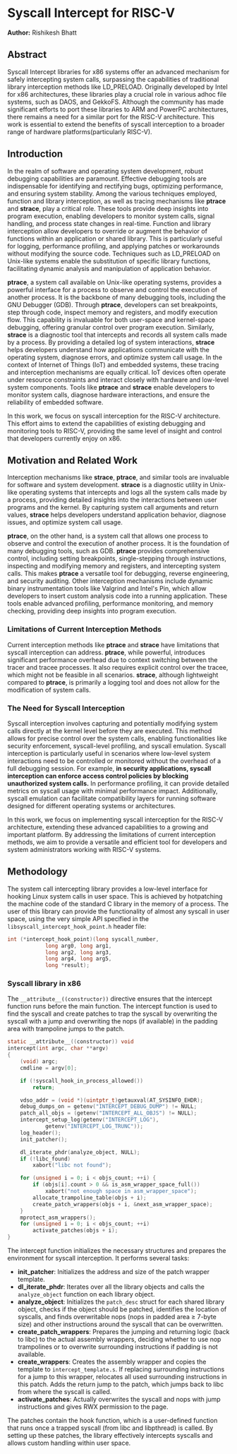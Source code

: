 # Syscall Intercept for RISC-V
**Author:** Rishikesh Bhatt

## Abstract
Syscall Intercept libraries for x86 systems offer an advanced mechanism for safely intercepting system calls, surpassing the capabilities of traditional library interception methods like LD\_PRELOAD. Originally developed by Intel for x86 architectures, these libraries play a crucial role in various adhoc file systems, such as DAOS, and GekkoFS. Although the community has made significant efforts to port these libraries to ARM and PowerPC architectures, there remains a need for a similar port for the RISC-V architecture. This work is essential to extend the benefits of syscall interception to a broader range of hardware platforms(particularly RISC-V).

## Introduction

In the realm of software and operating system development, robust debugging capabilities are paramount. Effective debugging tools are indispensable for identifying and rectifying bugs, optimizing performance, and ensuring system stability. Among the various techniques employed, function and library interception, as well as tracing mechanisms like **ptrace** and **strace**, play a critical role. These tools provide deep insights into program execution, enabling developers to monitor system calls, signal handling, and process state changes in real-time. Function and library interception allow developers to override or augment the behavior of functions within an application or shared library. This is particularly useful for logging, performance profiling, and applying patches or workarounds without modifying the source code. Techniques such as LD\_PRELOAD on Unix-like systems enable the substitution of specific library functions, facilitating dynamic analysis and manipulation of application behavior.

**ptrace**, a system call available on Unix-like operating systems, provides a powerful interface for a process to observe and control the execution of another process. It is the backbone of many debugging tools, including the GNU Debugger (GDB). Through **ptrace**, developers can set breakpoints, step through code, inspect memory and registers, and modify execution flow. This capability is invaluable for both user-space and kernel-space debugging, offering granular control over program execution. Similarly, **strace** is a diagnostic tool that intercepts and records all system calls made by a process. By providing a detailed log of system interactions, **strace** helps developers understand how applications communicate with the operating system, diagnose errors, and optimize system call usage. In the context of Internet of Things (IoT) and embedded systems, these tracing and interception mechanisms are equally critical. IoT devices often operate under resource constraints and interact closely with hardware and low-level system components. Tools like **ptrace** and **strace** enable developers to monitor system calls, diagnose hardware interactions, and ensure the reliability of embedded software.

In this work, we focus on syscall interception for the RISC-V architecture. This effort aims to extend the capabilities of existing debugging and monitoring tools to RISC-V, providing the same level of insight and control that developers currently enjoy on x86.


## Motivation and Related Work

Interception mechanisms like **strace**, **ptrace**, and similar tools are invaluable for software and system development. **strace** is a diagnostic utility in Unix-like operating systems that intercepts and logs all the system calls made by a process, providing detailed insights into the interactions between user programs and the kernel. By capturing system call arguments and return values, **strace** helps developers understand application behavior, diagnose issues, and optimize system call usage.

**ptrace**, on the other hand, is a system call that allows one process to observe and control the execution of another process. It is the foundation of many debugging tools, such as GDB. **ptrace** provides comprehensive control, including setting breakpoints, single-stepping through instructions, inspecting and modifying memory and registers, and intercepting system calls. This makes **ptrace** a versatile tool for debugging, reverse engineering, and security auditing. Other interception mechanisms include dynamic binary instrumentation tools like Valgrind and Intel's Pin, which allow developers to insert custom analysis code into a running application. These tools enable advanced profiling, performance monitoring, and memory checking, providing deep insights into program execution.

### Limitations of Current Interception Methods

Current interception methods like **ptrace** and **strace** have limitations that syscall interception can address. **ptrace**, while powerful, introduces significant performance overhead due to context switching between the tracer and tracee processes. It also requires explicit control over the tracee, which might not be feasible in all scenarios. **strace**, although lightweight compared to **ptrace**, is primarily a logging tool and does not allow for the modification of system calls.

### The Need for Syscall Interception

Syscall interception involves capturing and potentially modifying system calls directly at the kernel level before they are executed. This method allows for precise control over the system calls, enabling functionalities like security enforcement, syscall-level profiling, and syscall emulation. Syscall interception is particularly useful in scenarios where low-level system interactions need to be controlled or monitored without the overhead of a full debugging session. For example, **in security applications, syscall interception can enforce access control policies by blocking unauthorized system calls.** In performance profiling, it can provide detailed metrics on syscall usage with minimal performance impact. Additionally, syscall emulation can facilitate compatibility layers for running software designed for different operating systems or architectures.

In this work, we focus on implementing syscall interception for the RISC-V architecture, extending these advanced capabilities to a growing and important platform. By addressing the limitations of current interception methods, we aim to provide a versatile and efficient tool for developers and system administrators working with RISC-V systems.

## Methodology

The system call intercepting library provides a low-level interface for hooking Linux system calls in user space. This is achieved by hotpatching the machine code of the standard C library in the memory of a process. The user of this library can provide the functionality of almost any syscall in user space, using the very simple API specified in the `libsyscall_intercept_hook_point.h` header file:

```c
int (*intercept_hook_point)(long syscall_number,
            long arg0, long arg1,
            long arg2, long arg3,
            long arg4, long arg5,
            long *result);
```

### Syscall library in x86

The `__attribute__((constructor))` directive ensures that the intercept function runs before the main function. The intercept function is used to find the syscall and create patches to trap the syscall by overwriting the syscall with a jump and overwriting the nops (if available) in the padding area with trampoline jumps to the patch.

```c
static __attribute__((constructor)) void
intercept(int argc, char **argv)
{
    (void) argc;
    cmdline = argv[0];

    if (!syscall_hook_in_process_allowed())
        return;

    vdso_addr = (void *)(uintptr_t)getauxval(AT_SYSINFO_EHDR);
    debug_dumps_on = getenv("INTERCEPT_DEBUG_DUMP") != NULL;
    patch_all_objs = (getenv("INTERCEPT_ALL_OBJS") != NULL);
    intercept_setup_log(getenv("INTERCEPT_LOG"),
            getenv("INTERCEPT_LOG_TRUNC"));
    log_header();
    init_patcher();

    dl_iterate_phdr(analyze_object, NULL);
    if (!libc_found)
        xabort("libc not found");

    for (unsigned i = 0; i < objs_count; ++i) {
        if (objs[i].count > 0 && is_asm_wrapper_space_full())
            xabort("not enough space in asm_wrapper_space");
        allocate_trampoline_table(objs + i);
        create_patch_wrappers(objs + i, &next_asm_wrapper_space);
    }
    mprotect_asm_wrappers();
    for (unsigned i = 0; i < objs_count; ++i)
        activate_patches(objs + i);
}
```

The intercept function initializes the necessary structures and prepares the environment for syscall interception. It performs several tasks:

- **init_patcher**: Initializes the address and size of the patch wrapper template.
- **dl_iterate_phdr**: Iterates over all the library objects and calls the `analyze_object` function on each library object.
- **analyze_object**: Initializes the `patch_desc` struct for each shared library object, checks if the object should be patched, identifies the location of syscalls, and finds overwritable nops (nops in padded area ≥ 7-byte size) and other instructions around the syscall that can be overwritten.
- **create_patch_wrappers**: Prepares the jumping and returning logic (back to libc) to the actual assembly wrappers, deciding whether to use nop trampolines or to overwrite surrounding instructions if padding is not available.
- **create_wrappers**: Creates the assembly wrapper and copies the template to `intercept_template.s`. If replacing surrounding instructions for a jump to this wrapper, relocates all used surrounding instructions in this patch. Adds the return jump to the patch, which jumps back to libc from where the syscall is called.
- **activate_patches**: Actually overwrites the syscall and nops with jump instructions and gives RWX permission to the page.

The patches contain the hook function, which is a user-defined function that runs once a trapped syscall (from libc and libpthread) is called. By setting up these patches, the library effectively intercepts syscalls and allows custom handling within user space.
